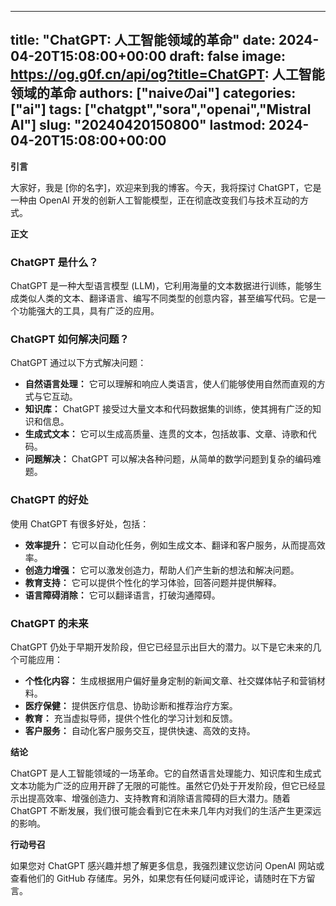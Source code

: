 
---
title: "ChatGPT: 人工智能领域的革命"
date: 2024-04-20T15:08:00+00:00
draft: false
image: https://og.g0f.cn/api/og?title=ChatGPT: 人工智能领域的革命
authors: ["naiveのai"]
categories: ["ai"]
tags: ["chatgpt","sora","openai","Mistral AI"]
slug: "20240420150800"
lastmod: 2024-04-20T15:08:00+00:00
---
**引言**

大家好，我是 [你的名字]，欢迎来到我的博客。今天，我将探讨 ChatGPT，它是一种由 OpenAI 开发的创新人工智能模型，正在彻底改变我们与技术互动的方式。

**正文**

### ChatGPT 是什么？

ChatGPT 是一种大型语言模型 (LLM)，它利用海量的文本数据进行训练，能够生成类似人类的文本、翻译语言、编写不同类型的创意内容，甚至编写代码。它是一个功能强大的工具，具有广泛的应用。

### ChatGPT 如何解决问题？

ChatGPT 通过以下方式解决问题：

- **自然语言处理：** 它可以理解和响应人类语言，使人们能够使用自然而直观的方式与它互动。
- **知识库：** ChatGPT 接受过大量文本和代码数据集的训练，使其拥有广泛的知识和信息。
- **生成式文本：** 它可以生成高质量、连贯的文本，包括故事、文章、诗歌和代码。
- **问题解决：** ChatGPT 可以解决各种问题，从简单的数学问题到复杂的编码难题。

### ChatGPT 的好处

使用 ChatGPT 有很多好处，包括：

- **效率提升：** 它可以自动化任务，例如生成文本、翻译和客户服务，从而提高效率。
- **创造力增强：** 它可以激发创造力，帮助人们产生新的想法和解决问题。
- **教育支持：** 它可以提供个性化的学习体验，回答问题并提供解释。
- **语言障碍消除：** 它可以翻译语言，打破沟通障碍。

### ChatGPT 的未来

ChatGPT 仍处于早期开发阶段，但它已经显示出巨大的潜力。以下是它未来的几个可能应用：

- **个性化内容：** 生成根据用户偏好量身定制的新闻文章、社交媒体帖子和营销材料。
- **医疗保健：** 提供医疗信息、协助诊断和推荐治疗方案。
- **教育：** 充当虚拟导师，提供个性化的学习计划和反馈。
- **客户服务：** 自动化客户服务交互，提供快速、高效的支持。

**结论**

ChatGPT 是人工智能领域的一场革命。它的自然语言处理能力、知识库和生成式文本功能为广泛的应用开辟了无限的可能性。虽然它仍处于开发阶段，但它已经显示出提高效率、增强创造力、支持教育和消除语言障碍的巨大潜力。随着 ChatGPT 不断发展，我们很可能会看到它在未来几年内对我们的生活产生更深远的影响。

**行动号召**

如果您对 ChatGPT 感兴趣并想了解更多信息，我强烈建议您访问 OpenAI 网站或查看他们的 GitHub 存储库。另外，如果您有任何疑问或评论，请随时在下方留言。